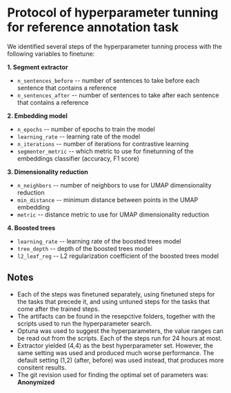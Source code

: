 # Protocol of hyperparameter tunning for reference annotation task

We identified several steps of the hyperparameter tunning process with the following variables to finetune:

**1. Segment extractor**
- `n_sentences_before` -- number of sentences to take before each sentence that contains a reference
- `n_sentences_after` -- number of sentences to take after each sentence that contains a reference

**2. Embedding model**
- `n_epochs` -- number of epochs to train the model
- `learning_rate` -- learning rate of the model
- `n_iterations` -- number of iterations for contrastive learning
- `segmenter_metric` -- which metric to use for finetunning of the embeddings classifier (accuracy, F1 score)

**3. Dimensionality reduction**
- `n_neighbors` -- number of neighbors to use for UMAP dimensionality reduction
- `min_distance` -- minimum distance between points in the UMAP embedding
- `metric` -- distance metric to use for UMAP dimensionality reduction

**4. Boosted trees**
- `learning_rate` -- learning rate of the boosted trees model
- `tree_depth` -- depth of the boosted trees model
- `l2_leaf_reg` -- L2 regularization coefficient of the boosted trees model


## Notes

- Each of the steps was finetuned separately, using finetuned steps for the tasks that precede it, and using untuned steps for the tasks that come after the trained steps.
- The artifacts can be found in the resepctive folders, together with the scripts used to run the hyperparameter search.
- Optuna was used to suggest the hyperparameters, the value ranges can be read out from the scripts. Each of the steps run for 24 hours at most.
- Extractor yielded (4,4) as the best hyperparameter set. However, the same setting was used and produced much worse performance. The default setting (1,2) (after, before) was used instead, that produces more consitent results.
- The git revision used for finding the optimal set of parameters was: **Anonymized**
